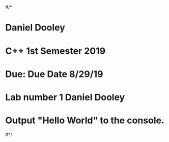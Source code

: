  #  
#/*
#	Daniel Dooley
#	C++ 1st Semester 2019
#	Due: Due Date 8/29/19
#	Lab number 1 Daniel Dooley
#	Output "Hello World" to the console.
#*/
